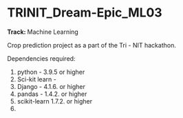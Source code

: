 # TRINIT_Dream-Epic_ML03

<b> Track: </b> Machine Learning

Crop prediction project as a part of the Tri - NIT hackathon.

Dependencies required:

1) python - 3.9.5 or higher
2) Sci-kit learn -
3) Django - 4.1.6. or higher
4) pandas - 1.4.2. or higher
5) scikit-learn 1.7.2. or higher
6) 
